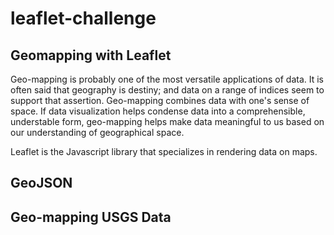 # leaflet-challenge

## Geomapping with Leaflet 

Geo-mapping is probably one of the most versatile applications of data. It is often said that geography is destiny; and data on a range of indices seem to support that assertion. Geo-mapping combines data with one's sense of space. 
If data visualization helps condense data into a comprehensible, understable form, geo-mapping helps make data meaningful to us based on our understanding of geographical space. 

Leaflet is the Javascript library that specializes in rendering data on maps. 

## GeoJSON

## Geo-mapping USGS Data
